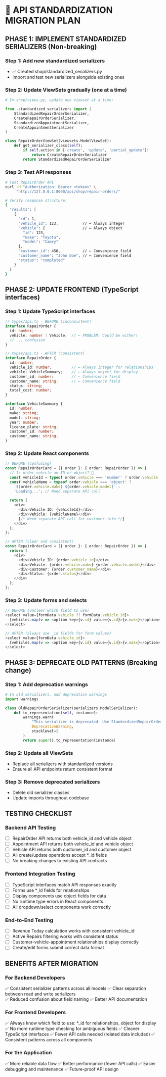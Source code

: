 # 🚀 API STANDARDIZATION MIGRATION PLAN

## PHASE 1: IMPLEMENT STANDARDIZED SERIALIZERS (Non-breaking)

### Step 1: Add new standardized serializers
- ✅ Created shop/standardized_serializers.py
- Import and test new serializers alongside existing ones

### Step 2: Update ViewSets gradually (one at a time)
```python
# In shop/views.py, update one viewset at a time:

from .standardized_serializers import (
    StandardizedRepairOrderSerializer,
    CreateRepairOrderSerializer,
    StandardizedAppointmentSerializer,
    CreateAppointmentSerializer
)

class RepairOrderViewSet(viewsets.ModelViewSet):
    def get_serializer_class(self):
        if self.action in ['create', 'update', 'partial_update']:
            return CreateRepairOrderSerializer
        return StandardizedRepairOrderSerializer
```

### Step 3: Test API responses
```bash
# Test RepairOrder API
curl -H "Authorization: Bearer <token>" \
     "http://127.0.0.1:8000/api/shop/repair-orders/"

# Verify response structure:
{
  "results": [
    {
      "id": 1,
      "vehicle_id": 123,           // ← Always integer
      "vehicle": {                 // ← Always object
        "id": 123,
        "make": "Toyota",
        "model": "Camry"
      },
      "customer_id": 456,          // ← Convenience field
      "customer_name": "John Doe", // ← Convenience field
      "status": "completed"
    }
  ]
}
```

## PHASE 2: UPDATE FRONTEND (TypeScript interfaces)

### Step 1: Update TypeScript interfaces
```typescript
// types/api.ts - BEFORE (inconsistent)
interface RepairOrder {
  id: number;
  vehicle: number | Vehicle;  // ← PROBLEM: Could be either!
  // ... confusion
}

// types/api.ts - AFTER (consistent)
interface RepairOrder {
  id: number;
  vehicle_id: number;         // ← Always integer for relationships
  vehicle: VehicleSummary;    // ← Always object for display
  customer_id: number;        // ← Convenience field
  customer_name: string;      // ← Convenience field
  status: string;
  total_cost: number;
}

interface VehicleSummary {
  id: number;
  make: string;
  model: string;
  year: number;
  license_plate: string;
  customer_id: number;
  customer_name: string;
}
```

### Step 2: Update React components
```typescript
// BEFORE (confusing)
const RepairOrderCard = ({ order }: { order: RepairOrder }) => {
  // Is order.vehicle an ID or object? 🤔
  const vehicleId = typeof order.vehicle === 'number' ? order.vehicle : order.vehicle.id;
  const vehicleName = typeof order.vehicle === 'object' ? 
    `${order.vehicle.make} ${order.vehicle.model}` : 
    'Loading...'; // Need separate API call
  
  return (
    <div>
      <div>Vehicle ID: {vehicleId}</div>
      <div>Vehicle: {vehicleName}</div>
      {/* Need separate API call for customer info */}
    </div>
  );
};

// AFTER (clear and consistent)  
const RepairOrderCard = ({ order }: { order: RepairOrder }) => {
  return (
    <div>
      <div>Vehicle ID: {order.vehicle_id}</div>
      <div>Vehicle: {order.vehicle.make} {order.vehicle.model}</div>
      <div>Customer: {order.customer_name}</div>
      <div>Status: {order.status}</div>
    </div>
  );
};
```

### Step 3: Update forms and selects
```typescript
// BEFORE (unclear which field to use)
<select value={formData.vehicle ?? formData.vehicle_id}>
  {vehicles.map(v => <option key={v.id} value={v.id}>{v.make}</option>)}
</select>

// AFTER (always use _id fields for form values)
<select value={formData.vehicle_id}>
  {vehicles.map(v => <option key={v.id} value={v.id}>{v.make}</option>)}
</select>
```

## PHASE 3: DEPRECATE OLD PATTERNS (Breaking change)

### Step 1: Add deprecation warnings
```python
# In old serializers, add deprecation warnings
import warnings

class OldRepairOrderSerializer(serializers.ModelSerializer):
    def to_representation(self, instance):
        warnings.warn(
            "This serializer is deprecated. Use StandardizedRepairOrderSerializer instead.",
            DeprecationWarning,
            stacklevel=2
        )
        return super().to_representation(instance)
```

### Step 2: Update all ViewSets
- Replace all serializers with standardized versions
- Ensure all API endpoints return consistent format

### Step 3: Remove deprecated serializers
- Delete old serializer classes
- Update imports throughout codebase

## TESTING CHECKLIST

### Backend API Testing
- [ ] RepairOrder API returns both vehicle_id and vehicle object
- [ ] Appointment API returns both vehicle_id and vehicle object  
- [ ] Vehicle API returns both customer_id and customer object
- [ ] All create/update operations accept *_id fields
- [ ] No breaking changes to existing API contracts

### Frontend Integration Testing
- [ ] TypeScript interfaces match API responses exactly
- [ ] Forms use *_id fields for relationships
- [ ] Display components use object fields for data
- [ ] No runtime type errors in React components
- [ ] All dropdown/select components work correctly

### End-to-End Testing
- [ ] Revenue Today calculation works with consistent vehicle_id
- [ ] Active Repairs filtering works with consistent status
- [ ] Customer-vehicle-appointment relationships display correctly
- [ ] Create/edit forms submit correct data format

## BENEFITS AFTER MIGRATION

### For Backend Developers
✅ Consistent serializer patterns across all models
✅ Clear separation between read and write serializers  
✅ Reduced confusion about field naming
✅ Better API documentation

### For Frontend Developers  
✅ Always know which field to use: *_id for relationships, object for display
✅ No more runtime type checking for ambiguous fields
✅ Cleaner TypeScript interfaces
✅ Fewer API calls needed (related data included)
✅ Consistent patterns across all components

### For the Application
✅ More reliable data flow
✅ Better performance (fewer API calls)
✅ Easier debugging and maintenance
✅ Future-proof API design
